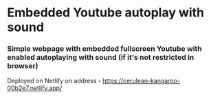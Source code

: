 # Embedded Youtube autoplay with sound

### Simple webpage with embedded fullscreen Youtube with enabled autoplaying with sound (if it's not restricted in browser)


Deployed on Netlify on address - https://cerulean-kangaroo-00b2e7.netlify.app/

